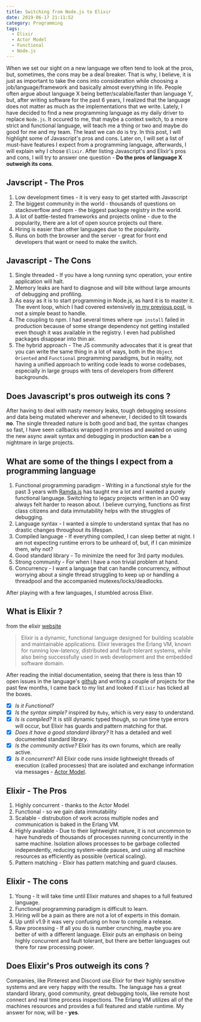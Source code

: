 ```yaml
---
title: Switching from Node.js to Elixir
date: 2019-06-17 21:11:52
category: Programming
tags: 
  - Elixir
  - Actor Model
  - Functional
  - Node.js
---
```

When we set our sight on a new language we often tend to look at the pros, but, sometimes, the cons may be a deal breaker. That is why, I believe, it is just as important to take the cons into consideration while choosing a job/language/framework and basically almost everything in life.
People often argue about language X being better/scalable/faster than language Y, but, after writing software for the past 6 years, I realized that the language does not matter as much as the  implementations that we write.
Lately, I have decided to find a new programming language as my daily driver to replace `Node.js`. It occured to me, that maybe a context switch, to a more strict and functional language, will teach me a thing or two and maybe do good for me and my team. The least we can do is try.
In this post, I will highlight some of Javascript's pros and cons. Later on, I will set a list of must-have features I expect from a programming language, afterwards, I will explain why I chose `Elixir`. After listing Javascript's and Elixir's pros and cons, I will try to answer one question - **Do the pros of language X outweigh its cons**.

## Javscript - The Pros
  1. Low development times - it is very easy to get started with Javascript
  2. The biggest community in the world - thousands of questions on stackoverflow and npm - the biggest package registry in the world.
  3. A lot of battle-tested frameworks and projects online - due to the popularity, there are a lot of open source projects out there.
  4. Hiring is easier than other languages due to the popularity.
  5. Runs on both the browser and the server - great for front end developers that want or need to make the switch.

## Javascript - The Cons 
  1. Single threaded - If you have a long running sync operation, your entire application will halt.
  2. Memory leaks are hard to diagnose and will bite without large amounts of debugging and profiling.
  3. As easy as it is to start programming in Node.js, as hard it is to master it. The event loop, which I had covered extensively [in my previous post](/2019/06/09/Node-JS-Event-Loop-0/), is not a simple beast to handle.
  4. The coupling to npm. I had several times where `npm install` failed in production because of some strange dependency not getting installed even though it was available in the registry. I even had published packages disappear into thin air.
  5. The hybrid approach - The JS community advocates that it is great that you can write the same thing in a lot of ways, both in the `Object Oriented` and `Functional` programming paradigms, but in reality, not having a unified approach to writing code leads to worse codebases, especially in large groups with tens of developers from different backgrounds.

## Does Javascript's pros outweigh its cons ?
After having to deal with nasty memory leaks, tough debugging sessions and data being mutated wherever and whenever, I decided to tilt towards **no**. The single threaded nature is both good and bad, the syntax changes so fast, I have seen callbacks wrapped in promises and awaited on using the new async await syntax and debugging in production **can** be a nightmare in large projects.


## What are some of the things I expect from a programming language
  1. Functional programming paradigm - Writing in a functional style for the past 3 years with [Ramda.js](https://ramdajs.com/) has taught me a lot and I wanted a purely functional language. Switching to legacy projects written in an OO way always felt harder to reason about. I believe currying, functions as first class citizens and data immutability helps with the struggles of debugging.
  2. Language syntax - I wanted a simple to understand syntax that has no drastic changes throughout its lifespan.
  3. Compiled language - If everything compiled, I can sleep better at night. I am not expecting runtime errors to be unheard of, but, if I can minimize them, why not?
  4. Good standard library - To minimize the need for 3rd party modules.
  5. Strong community - For when I have a non trivial problem at hand.
  6. Concurrency - I want a language that can handle concurrency, without worrying about a single thread struggling to keep up or handling a threadpool and the accompanied mutexes/locks/deadlocks.

After playing with a few languages, I stumbled across Elixir.

## What is Elixir ?
from the elixir [website](https://elixir-lang.org/)
> Elixir is a dynamic, functional language designed for building scalable and maintainable applications. Elixir leverages the Erlang VM, known for running low-latency, distributed and fault-tolerant systems, while also being successfully used in web development and the embedded software domain.

After reading the initial documentation, seeing that there is less than 10 open issues in the language's [github](https://github.com/elixir-lang/elixir) and writing a couple of projects for the past few months, I came back to my list and looked if `Elixir` has ticked all the boxes.
  - [x] *Is it Functional?*
  - [x] *Is the syntax simple?* inspired by `Ruby`, which is very easy to understand.
  - [x] *Is is compiled?* It is still dynamic typed though, so run time type errors will occur, but Elixir has guards and pattern matching for that.
  - [x] *Does it have a good standard library?* It has a detailed and well documented standard library.
  - [X] *Is the community active?* Elixir has its own forums, which are really active.
  - [X] *Is it concurrent?* All Elixir code runs inside lightweight threads of execution (called processes) that are isolated and exchange information via messages - [Actor Model](https://en.wikipedia.org/wiki/Actor_model).

## Elixir - The Pros
  1. Highly concurrent - thanks to the Actor Model
  2. Functional - so we gain data immutability
  3. Scalable - distrubution of work across multiple nodes and communication is baked in the Erlang VM. 
  4. Highly available - Due to their lightweight nature, it is not uncommon to have hundreds of thousands of processes running concurrently in the same machine. Isolation allows processes to be garbage collected independently, reducing system-wide pauses, and using all machine resources as efficiently as possible (vertical scaling).
  5. Pattern matching - Elixir has pattern matching and guard clauses.

## Elixir - The cons
  1. Young - It will take time until Elixir matures and shapes to a full featured language.
  2. Functional programming paradigm is difficult to learn.
  3. Hiring will be a pain as there are not a lot of experts in this domain.
  4. Up until v1.9 it was very confusing on how to compile a release.
  5. Raw processing - If all you do is number crunching, maybe you are better of with a different language. Elixir puts an emphasis on being highly concurrent and fault tolerant, but there are better languages out there for raw processing power.

## Does Elixir's Pros outweigh its cons ?
Companies, like Pinterest and Discord use Elixir for their highly sensitive systems and are very happy with the results. The language has a great standard library, good community, great debugging tools, like remote host connect and real time process inspections. The Erlang VM utilizes all of the machines resources and provides a full featured and stable runtime. My answer for now, will be - **yes**.